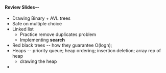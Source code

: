 #### Review Slides--
- Drawing Binary + AVL trees
- Safe on multiple choice
- Linked list
	- Practice remove duplicates problem
	- Implementing **search**
- Red black trees -- how they guarantee O(logn);
- Heaps -- priority queue; heap ordering; insertion deletion; array rep of heap
	- drawing the heap
- 